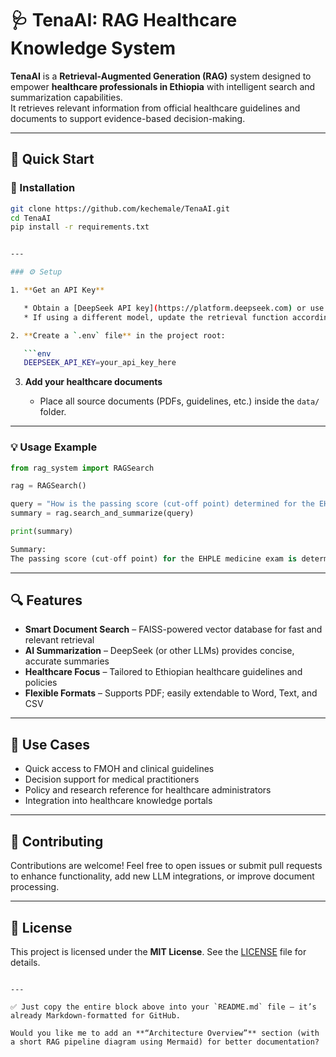 
# 🩺 TenaAI: RAG Healthcare Knowledge System

**TenaAI** is a **Retrieval-Augmented Generation (RAG)** system designed to empower **healthcare professionals in Ethiopia** with intelligent search and summarization capabilities.  
It retrieves relevant information from official healthcare guidelines and documents to support evidence-based decision-making.

---

## 🚀 Quick Start

### 🧩 Installation
```bash
git clone https://github.com/kechemale/TenaAI.git
cd TenaAI
pip install -r requirements.txt


---

### ⚙️ Setup

1. **Get an API Key**

   * Obtain a [DeepSeek API key](https://platform.deepseek.com) or use another LLM of your choice.
   * If using a different model, update the retrieval function accordingly.

2. **Create a `.env` file** in the project root:

   ```env
   DEEPSEEK_API_KEY=your_api_key_here
   ```

3. **Add your healthcare documents**

   * Place all source documents (PDFs, guidelines, etc.) inside the `data/` folder.

---

### 💡 Usage Example

```python
from rag_system import RAGSearch

rag = RAGSearch()

query = "How is the passing score (cut-off point) determined for the EHPLE medicine exam?"
summary = rag.search_and_summarize(query)

print(summary)

Summary:
The passing score (cut-off point) for the EHPLE medicine exam is determined using the **Modified-Angoff method**. This process involves a panel of subject matter experts who evaluate each test question and estimate the probability that a minimally competent examinee would answer it correctly. The average of these predictions across all test items establishes the recommended cut-off point, which represents the minimum level of knowledge and skill required to pass the exam.
```
---

## 🔍 Features

* **Smart Document Search** – FAISS-powered vector database for fast and relevant retrieval
* **AI Summarization** – DeepSeek (or other LLMs) provides concise, accurate summaries
* **Healthcare Focus** – Tailored to Ethiopian healthcare guidelines and policies
* **Flexible Formats** – Supports PDF; easily extendable to Word, Text, and CSV

---

## 🧠 Use Cases

* Quick access to FMOH and clinical guidelines
* Decision support for medical practitioners
* Policy and research reference for healthcare administrators
* Integration into healthcare knowledge portals

---

## 🤝 Contributing

Contributions are welcome!
Feel free to open issues or submit pull requests to enhance functionality, add new LLM integrations, or improve document processing.

---

## 📜 License

This project is licensed under the **MIT License**.
See the [LICENSE](LICENSE) file for details.

```

---

✅ Just copy the entire block above into your `README.md` file — it’s already Markdown-formatted for GitHub.  

Would you like me to add an **“Architecture Overview”** section (with a short RAG pipeline diagram using Mermaid) for better documentation?
```






